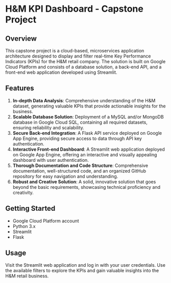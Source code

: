 # H&M KPI Dashboard - Capstone Project

## Overview

This capstone project is a cloud-based, microservices application architecture designed to display and filter real-time Key Performance Indicators (KPIs) for the H&M retail company. The solution is built on Google Cloud Platform and consists of a database solution, a back-end API, and a front-end web application developed using Streamlit.

## Features

1. **In-depth Data Analysis**: Comprehensive understanding of the H&M dataset, generating valuable KPIs that provide actionable insights for the business.
2. **Scalable Database Solution**: Deployment of a MySQL and/or MongoDB database in Google Cloud SQL, containing all required datasets, ensuring reliability and scalability.
3. **Secure Back-end Integration**: A Flask API service deployed on Google App Engine, providing secure access to data through API key authentication.
4. **Interactive Front-end Dashboard**: A Streamlit web application deployed on Google App Engine, offering an interactive and visually appealing dashboard with user authentication.
5. **Thorough Documentation and Code Structure**: Comprehensive documentation, well-structured code, and an organized GitHub repository for easy navigation and understanding.
6. **Robust and Creative Solution**: A solid, innovative solution that goes beyond the basic requirements, showcasing technical proficiency and creativity.

## Getting Started

- Google Cloud Platform account
- Python 3.x
- Streamlit
- Flask

## Usage

Visit the Streamlit web application and log in with your user credentials. Use the available filters to explore the KPIs and gain valuable insights into the H&M retail business.

